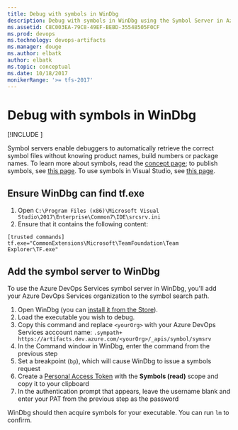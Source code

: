 ```yaml
---
title: Debug with symbols in WinDbg
description: Debug with symbols in WinDbg using the Symbol Server in Azure Artifacts
ms.assetid: C8C003EA-79C8-49EF-BEBD-35548505F0CF
ms.prod: devops
ms.technology: devops-artifacts
ms.manager: douge
ms.author: elbatk
author: elbatk
ms.topic: conceptual
ms.date: 10/18/2017
monikerRange: '>= tfs-2017'
---
```


# Debug with symbols in WinDbg

[!INCLUDE [](../_shared/availability-symbols.md)]

Symbol servers enable debuggers to automatically retrieve the correct symbol files without knowing product names, build numbers or package names. To learn more about symbols, read the [concept page](../concepts/symbols.md); to publish symbols, see [this page](/azure/devops/pipelines/symbols/index). To use symbols in Visual Studio, see [this page](debug-with-symbols-visual-studio.md).

## Ensure WinDbg can find tf.exe

1. Open `C:\Program Files (x86)\Microsoft Visual Studio\2017\Enterprise\Common7\IDE\srcsrv.ini`
2. Ensure that it contains the following content:

```
[trusted commands]
tf.exe="CommonExtensions\Microsoft\TeamFoundation\Team Explorer\TF.exe"
```

## Add the symbol server to WinDbg

To use the Azure DevOps Services symbol server in WinDbg, you'll add your Azure DevOps Services organization to the symbol search path.

1. Open WinDbg (you can [install it from the Store](https://www.microsoft.com/store/p/windbg-preview/9pgjgd53tn86)).
2. Load the executable you wish to debug.
3. Copy this command and replace `<yourOrg>` with your Azure DevOps Services acccount name: `.sympath+ https://artifacts.dev.azure.com/<yourOrg>/_apis/symbol/symsrv`
4. In the Command window in WinDbg, enter the command from the previous step
5. Set a breakpoint (`bp`), which will cause WinDbg to issue a symbols request
6. Create a [Personal Access Token](../../organizations/accounts/use-personal-access-tokens-to-authenticate.md) with the **Symbols (read)** scope and copy it to your clipboard
7. In the authentication prompt that appears, leave the username blank and enter your PAT from the previous step as the password

WinDbg should then acquire symbols for your executable. You can run `lm` to confirm.